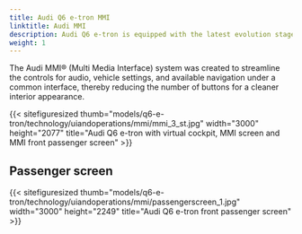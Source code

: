 ```yaml
---
title: Audi Q6 e-tron MMI
linktitle: Audi MMI
description: Audi Q6 e-tron is equipped with the latest evolution stage of its MMI operating concepts with the MMI touch response.
weight: 1
---
```

<!-- markdownlint-disable MD033 -->
The Audi MMI® (Multi Media Interface) system was created to streamline the controls for audio, vehicle settings, and available navigation under a common interface, thereby reducing the number of buttons for a cleaner interior appearance.

{{< sitefiguresized thumb="models/q6-e-tron/technology/uiandoperations/mmi/mmi_3_st.jpg" width="3000" height="2077" title="Audi Q6 e-tron with virtual cockpit, MMI screen and MMI front passenger screen" >}}



## Passenger screen

{{< sitefiguresized thumb="models/q6-e-tron/technology/uiandoperations/mmi/passengerscreen_1.jpg" width="3000" height="2249" title="Audi Q6 e-tron front passenger screen" >}}